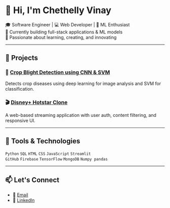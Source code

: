 # 👋 Hi, I'm Chethelly Vinay

🎓 Software Engineer | 💻 Web Developer | 🤖 ML Enthusiast  
🌱 Currently building full-stack applications & ML models  
🚀 Passionate about learning, creating, and innovating

---

## 📌 Projects

### 🌾 [Crop Blight Detection using CNN & SVM](https://github.com/ChethellyVinay/crop-blight-cnn-svm)
Detects crop diseases using deep learning for image analysis and SVM for classification.

### 🎬 [Disney+ Hotstar Clone](https://github.com/ChethellyVinay/hotstar-clone-webapp)
A web-based streaming application with user auth, content filtering, and responsive UI.

---

## 🧰 Tools & Technologies
`Python` `SQL` `HTML` `CSS` `JavaScript` `Streamlit`  
`GitHub` `Firebase` `TensorFlow` `MongoDB` `Numpy pandas`

---

## 📫 Let's Connect
- 📧 [Email](mailto:vinayreddy70661@gmail.com)
- 💼 [LinkedIn](https://www.linkedin.com/in/vinayreddy-chethelly)
